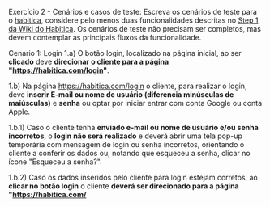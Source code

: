 Exercício 2 - Cenários e casos de teste:
Escreva os cenários de teste para o [habitica](https://habitica.com/static/home), considere pelo menos duas funcionalidades descritas no [Step 1 da Wiki do Habitica](https://habitica.fandom.com/wiki/Habitica_Wiki). Os cenários de teste não precisam ser completos, mas devem contemplar as principais fluxos da funcionalidade.


Cenario 1: Login
1.a) O botão login, localizado na página inicial, ao ser **clicado** deve **direcionar o cliente para a página "https://habitica.com/login"**.  

1.b) Na página https://habitica.com/login o cliente, para realizar o login, deve **inserir E-mail ou nome de usuário (diferencia minúsculas de maiúsculas)** e **senha** ou optar por iniciar entrar com conta Google ou conta Apple. 

1.b.1) Caso o cliente  tenha **enviado e-mail ou nome de usuário e/ou senha incorretos**, o **login não será realizado** e deverá abrir uma tela pop-up temporária com mensagem de login ou senha incorretos, orientando o cliente a conferir os dados ou, notando que esqueceu a senha, clicar no ícone "Esqueceu a senha?". 

1.b.2) Caso os dados inseridos pelo cliente para login estejam corretos, ao **clicar no botão login** o cliente **deverá ser direcionado para a página "https://habitica.com/**